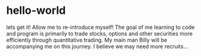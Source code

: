 # hello-world
lets get it!
Allow me to re-introduce myself!
The goal of me learning to code and program is primarily to trade stocks, options and other securities more efficiently through quantitative trading. 
My main man Billy will be accompanying me on this journey.
I believe we may need more recruits...
